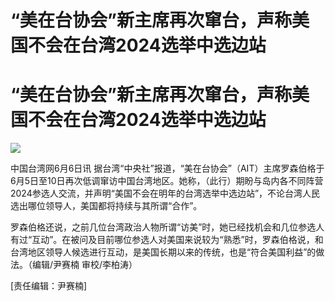 # “美在台协会”新主席再次窜台，声称美国不会在台湾2024选举中选边站

# “美在台协会”新主席再次窜台，声称美国不会在台湾2024选举中选边站

![](https://inews.gtimg.com/newsapp_bt/0/15803733190/1000)

中国台湾网6月6日讯
据台湾“中央社”报道，“美在台协会”（AIT）主席罗森伯格于6月5日至10日再次低调窜访中国台湾地区。她称，（此行）期盼与岛内各不同阵营2024参选人交流，并声明“美国不会在明年的台湾选举中选边站”，不论台湾人民选出哪位领导人，美国都将持续与其所谓“合作”。

罗森伯格还说，之前几位台湾政治人物所谓“访美”时，她已经找机会和几位参选人有过“互动”。在被问及目前哪位参选人对美国来说较为“熟悉”时，罗森伯格说，和台湾地区领导人候选进行互动，是美国长期以来的传统，也是“符合美国利益”的做法。（编辑/尹赛楠
审校/李柏涛）

[责任编辑：尹赛楠]

